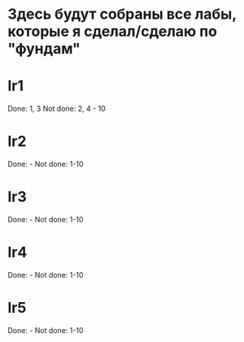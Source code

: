 # Здесь будут собраны все лабы, которые я сделал/сделаю по "фундам"
# lr1
Done: 1, 3
Not done: 2, 4 - 10
# lr2
Done: -
Not done: 1-10
# lr3
Done: -
Not done: 1-10
# lr4
Done: -
Not done: 1-10
# lr5
Done: -
Not done: 1-10
